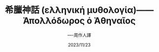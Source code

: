 ---
title: "希臘神話 (ελληνική μυθολογία)——Ἀπολλόδωρος ὁ Ἀθηναῖος"
author: '—-周作人譯'
date: '2023/11/23'
isbn: ''
imageDir: ''
blockquote: '「」'
---